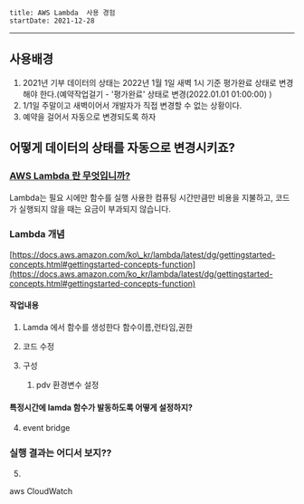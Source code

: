 ```
title: AWS Lambda  사용 경험
startDate: 2021-12-28
```
---

## 사용배경

1. 2021년 기부 데이터의 상태는 2022년 1월 1일 새벽 1시 기준 평가완료 상태로 변경해야 한다.(예약작업걸기 - '평가완료' 상태로 변경(2022.01.01 01:00:00)<span style="color:#333333"> )</span>
2. 1/1일 주말이고 새벽이어서 개발자가 직접 변경할 수 없는 상황이다.
3. 예약을 걸어서 자동으로 변경되도록 하자

## 어떻게 데이터의 상태를 자동으로 변경시키죠?

### [AWS Lambda 란 무엇입니까?](https://docs.aws.amazon.com/ko_kr/lambda/latest/dg/welcome.html)

Lambda는 필요 시에만 함수를 실행
사용한 컴퓨팅 시간만큼만 비용을 지불하고, 코드가 실행되지 않을 때는 요금이 부과되지 않습니다.

### Lambda 개념

[https://docs.aws.amazon.com/ko\_kr/lambda/latest/dg/gettingstarted-concepts.html#gettingstarted-concepts-function](https://docs.aws.amazon.com/ko_kr/lambda/latest/dg/gettingstarted-concepts.html#gettingstarted-concepts-function)

#### 작업내용

1. Lamda 에서 함수를 생성한다
    함수이름,런타임,권한

2. 코드 수정

3. 구성
    1. pdv 환경변수 설정

  #### 특정시간에 lamda 함수가 발동하도록 어떻게 설정하지?
4. event bridge 
  ### 실행 결과는 어디서 보지??
5.
  aws CloudWatch

